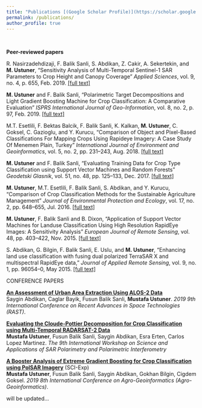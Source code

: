 ```yaml
---
title: "Publications [(Google Scholar Profile)](https://scholar.google.com.tr/citations?user=KtXqoWkAAAAJ&hl=tr)"
permalink: /publications/
author_profile: true
---
```

<br>

<b>Peer-reviewed papers</b>

R. Nasirzadehdizaji, F. Balik Sanli, S. Abdikan, Z. Cakir, A. Sekertekin, and **M. Ustuner**, “Sensitivity Analysis of Multi-Temporal Sentinel-1 SAR Parameters to Crop Height and Canopy Coverage” *Applied Sciences*, vol. 9, no. 4, p. 655, Feb. 2019. [[full text]](http://mustuner.github.io/files/cropheight.pdf)

**M. Ustuner** and F. Balik Sanli, “Polarimetric Target Decompositions and Light Gradient Boosting Machine for Crop Classification: A Comparative Evaluation” *ISPRS International Journal of Geo-Information*, vol. 8, no. 2, p. 97, Feb. 2019. [[full text]](http://mustuner.github.io/files/lgbm.pdf)

M.T. Esetlili, F. Bektas Balcik, F. Balik Sanli, K. Kalkan, **M. Ustuner**, C. Goksel, C. Gazioglu, and Y. Kurucu, “Comparison of Object and Pixel-Based Classifications For Mapping Crops Using Rapideye Imagery: A Case Study Of Menemen Plain, Turkey” *International Journal of Environment and Geoinformatics*, vol. 5, no. 2, pp. 231–243, Aug. 2018. [[full text]](https://mustuner.github.io/files/objectbased.pdf)

**M. Ustuner** and F. Balik Sanli, “Evaluating Training Data for Crop Type Classification using Support Vector Machines and Random Forests” *Geodetski Glasnik*, vol. 51, no. 48, pp. 125–133, Dec. 2017. [[full text]](http://mustuner.github.io/files/glasnik.pdf)

**M. Ustuner**, M.T. Esetlili, F. Balik Sanli, S. Abdikan, and Y. Kurucu, “Comparison of Crop Classification Methods for the Sustainable Agriculture Management” *Journal of Environmental Protection and Ecology*, vol. 17, no. 2, pp. 648–655, Jul. 2016. [[full text]](http://mustuner.github.io/files/JEPE.pdf)

**M. Ustuner**, F. Balik Sanli and B. Dixon, “Application of Support Vector Machines for Landuse Classification Using High Resolution RapidEye Images: A Sensitivity Analysis” *European Journal of Remote Sensing*, vol. 48, pp. 403–422, Nov. 2015. [[full text]](http://mustuner.github.io/files/SVM-Landuse.pdf)

S. Abdikan, G. Bilgin, F. Balik Sanli, E. Uslu, and **M. Ustuner**, “Enhancing land use classification with fusing dual polarized TerraSAR X and multispectral RapidEye data,” *Journal of Applied Remote Sensing*, vol. 9, no. 1, pp. 96054–0, May 2015. [[full text]](http://mustuner.github.io/files/TerraSAR-X.pdf)

CONFERENCE PAPERS

<b>[An Assessment of Urban Area Extraction Using ALOS-2 Data](http://mustuner.github.io/publications/urbanarea)</b> <br> 
Saygin Abdikan, Caglar Bayik, Fusun Balik Sanli, <b>Mustafa Ustuner</b>.
<i>2019 9th International Conference on Recent Advances in Space Technologies (RAST)</i>.

<b>[Evaluating the Cloude-Pottier Decomposition for Crop Classification using Multi-Temporal RADARSAT-2 Data](http://mustuner.github.io/publications/cp)</b> <br> 
<b>Mustafa Ustuner</b>, Fusun Balik Sanli, Saygin Abdikan, Esra Erten, Carlos Lopez Martinez.
<i>The  9th International Workshop on Science and Applications of SAR Polarimetry and Polarimetric Interferometry</i>

<b>[A Booster Analysis of Extreme Gradient Boosting for Crop Classification using PolSAR Imagery](http://mustuner.github.io/publications/booster)</b> (SCI-Exp) <br> 
<b>Mustafa Ustuner</b>, Fusun Balik Sanli, Saygin Abdikan, Gokhan Bilgin, Cigdem Goksel.
<i>2019 8th International Conference on Agro-Geoinformatics (Agro-Geoinformatics)</i>.

will be updated...

